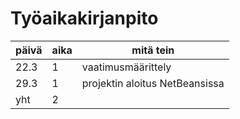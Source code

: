 # Työaikakirjanpito

päivä | aika | mitä tein
----- | ---- | ---------
22.3  | 1    | vaatimusmäärittely
29.3  | 1    | projektin aloitus NetBeansissa
yht   | 2    |
